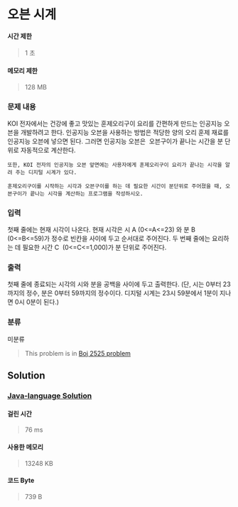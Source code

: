 # 오븐 시계
#### 시간 제한
> 1 초
#### 메모리 제한
> 128 MB
### 문제 내용

KOI 전자에서는 건강에 좋고 맛있는 훈제오리구이 요리를 간편하게 만드는 인공지능 오븐을 개발하려고 한다. 인공지능 오븐을 사용하는 방법은 적당한 양의 오리 훈제 재료를 인공지능 오븐에 넣으면 된다. 그러면 인공지능 오븐은  오븐구이가 끝나는 시간을 분 단위로 자동적으로 계산한다. 

	또한, KOI 전자의 인공지능 오븐 앞면에는 사용자에게 훈제오리구이 요리가 끝나는 시각을 알려 주는 디지털 시계가 있다.  

	훈제오리구이를 시작하는 시각과 오븐구이를 하는 데 필요한 시간이 분단위로 주어졌을 때, 오븐구이가 끝나는 시각을 계산하는 프로그램을 작성하시오.

### 입력

첫째 줄에는 현재 시각이 나온다. 현재 시각은 시 A (0<=A<=23) 와 분 B (0<=B<=59)가 정수로 빈칸을 사이에 두고 순서대로 주어진다. 두 번째 줄에는 요리하는 데 필요한 시간 C  (0<=C<=1,000)가 분 단위로 주어진다. 

### 출력

첫째 줄에 종료되는 시각의 시와 분을 공백을 사이에 두고 출력한다. (단, 시는 0부터 23까지의 정수, 분은 0부터 59까지의 정수이다. 디지털 시계는 23시 59분에서 1분이 지나면 0시 0분이 된다.)

### 분류
미분류
> This problem is in [Boj 2525 problem](https://www.acmicpc.net/problem/2525)

## Solution
### [Java-language Solution](./main.java)
#### 걸린 시간
> 76 ms
#### 사용한 메모리
> 13248 KB
#### 코드 Byte
> 739 B

